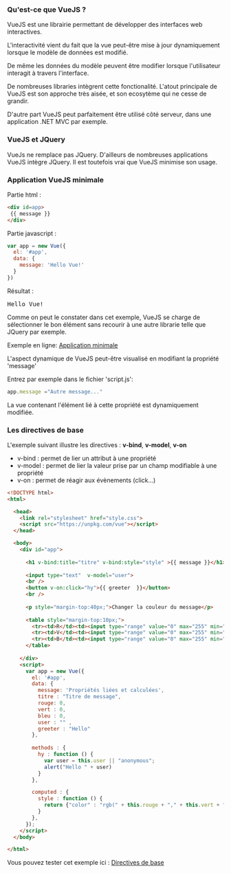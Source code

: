 ### Qu'est-ce que VueJS ?

VueJS est une librairie permettant de développer des interfaces web interactives.  

L'interactivité vient du fait que la vue peut-être mise à jour dynamiquement lorsque le modèle de données est modifié.  

De même les données du modèle peuvent être modifier lorsque l'utilisateur interagit à travers l'interface.  

De nombreuses libraries intègrent cette fonctionalité. L'atout principale de VueJS est son approche très aisée, et son ecosytème qui ne cesse de grandir.

D'autre part VueJS peut parfaitement être utilisé côté serveur, dans une application .NET MVC par exemple. 


### VueJS et JQuery

VueJs ne remplace pas JQuery. D'ailleurs de nombreuses applications VueJS intègre JQuery.  Il est toutefois vrai que VueJS minimise son usage.  


### Application VueJS minimale

Partie html :
```html
<div id=app>
 {{ message }}
</div>
```

Partie javascript :
```javascript
var app = new Vue({
  el: '#app',
  data: {
    message: 'Hello Vue!'
  }
})
```

Résultat :  
<pre>Hello Vue!</pre>

Comme on peut le constater dans cet exemple, VueJS se charge de sélectionner le bon élément sans recourir à une autre librarie telle que JQuery par exemple.

Exemple en ligne: [Application minimale](http://embed.plnkr.co/3Wai4JuBQ4DmNFRSHh8c/)  



L'aspect dynamique de VueJS peut-être visualisé en modifiant la propriété 'message' 

Entrez par exemple dans le fichier 'script.js':
```javascript
app.message ="Autre message..."
```

La vue contenant l'élément lié à cette propriété  est dynamiquement modifiée.


### Les directives de base

L'exemple suivant illustre les directives : **v-bind**, **v-model**, **v-on**

* v-bind  : permet de lier un attribut à une propriété
* v-model : permet de lier la valeur prise par un champ modifiable à une propriété
* v-on : permet de réagir aux évènements (click...)



```html
<!DOCTYPE html>
<html>

  <head>
    <link rel="stylesheet" href="style.css">
    <script src="https://unpkg.com/vue"></script>
  </head>

  <body>
    <div id="app">
      
      <h1 v-bind:title="titre" v-bind:style="style" >{{ message }}</h1>
    
      <input type="text"  v-model="user">
      <br />
      <button v-on:click="hy">{{ greeter  }}</button>
      <br />
     
      <p style="margin-top:40px;">Changer la couleur du message</p>
      
      <table style="margin-top:10px;">
        <tr><td>R</td><td><input type="range" value="0" max="255" min="0" step="1" v-model="rouge"></td></tr>
        <tr><td>V</td><td><input type="range" value="0" max="255" min="0" step="1" v-model="vert"></td></tr>
        <tr><td>B</td><td><input type="range" value="0" max="255" min="0" step="1" v-model="bleu"></td></tr>
      </table>
      
    </div>
    <script>
      var app = new Vue({
        el: '#app', 
        data: { 
          message: 'Propriétés liées et calculées',
          titre : "Titre de message",
          rouge: 0,
          vert : 0,
          bleu : 0,
          user : "" ,
          greeter : "Hello"
        },
        
        methods : {
          hy : function () {
            var user = this.user || "anonymous";
            alert("Hello " + user)
          }
        },

        computed : {
          style : function () {
            return {"color" : "rgb(" + this.rouge + "," + this.vert + ","+ this.bleu + ")"}
          }
        },
      }); 
    </script>
  </body>

</html>
```

Vous pouvez tester cet exemple ici : [Directives de base](https://embed.plnkr.co/v4DKhwGLuQoPPeMRZYfS/)

